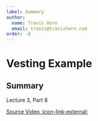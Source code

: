 ```yaml
---
label: Summary
author:
  name: Travis Horn
  email: travis@travishorn.com
order: -8
---
```


# Vesting Example

## Summary

Lecture 3, Part 8

[Source Video
:icon-link-external:](https://www.youtube.com/watch?v=uyaPtayBRb8&list=PLNEK_Ejlx3x2zxcfoVGARFExzOHwXFCCL&index=8)
